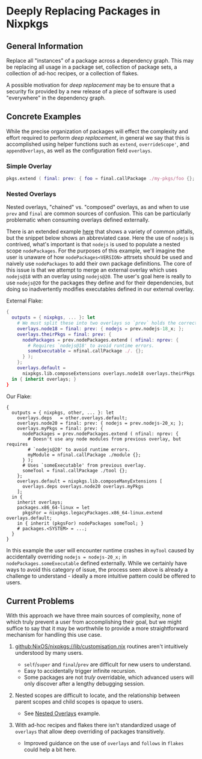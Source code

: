 # Deeply Replacing Packages in Nixpkgs

## General Information

Replace all "instances" of a package across a dependency graph.
This may be replacing all usage in a package set, collection of package sets,
a collection of ad-hoc recipes, or a collection of flakes.

A possible motivation for _deep replacement_ may be to ensure that a security
fix provided by a new release of a piece of software is used "everywhere" in
the dependency graph.


## Concrete Examples

While the precise organization of packages will effect the complexity and
effort required to perform _deep replacement_, in general we say that this
is accomplished using helper functions such as `extend`, `overrideScope'`, and
`appendOverlays`, as well as the configuration field `overlays`.

### Simple Overlay

```nix
pkgs.extend ( final: prev: { foo = final.callPackage ./my-pkgs/foo {}; } )
```


<a name="Nested-Ex"></a>
### Nested Overlays

Nested overlays, "chained" vs. "composed" overlays, as and when to use `prev`
and `final` are common sources of confusion.
This can be particularly problematic when consuming overlays defined externally.

There is an extended example [here](../scratch/nested-extend.nix) that shows a
variety of common pitfalls, but the snippet below shows an abbreviated case.
Here the use of `nodejs` is contrived, what's important is that `nodejs` is
used to populate a nested scope `nodePackages`.
For the purposes of this example, we'll imagine the user is unaware of how
`nodePackages<VERSION>` attrsets should be used and naively use `nodePackages`
to add their own package definitions.
The core of this issue is that we attempt to merge an external overlay which
uses `nodejs@18` with an overlay using `nodejs@20`.
The user's goal here is really to use `nodejs@20` for the packages they define
and for their dependencies, but doing so inadvertently modifies executables
defined in our external overlay.

External Flake:
```nix
{
  outputs = { nixpkgs, ... }: let
    # We must split these into two overlays so `prev` holds the correct `nodejs`
    overlays.node18 = final: prev: { nodejs = prev.nodejs-18_x; };
    overlays.theirPkgs = final: prev: {
      nodePackages = prev.nodePackages.extend ( nfinal: nprev: {
        # Requires `nodejs@18' to avoid runtime errors.
        someExecutable = nfinal.callPackage ./. {};
      } );
    };
    overlays.default =
      nixpkgs.lib.composeExtensions overlays.node18 overlays.theirPkgs;
  in { inherit overlays; }
}
```

Our Flake:
```
{
  outputs = { nixpkgs, other, ... }: let
    overlays.deps   = other.overlays.default;
    overlays.node20 = final: prev: { nodejs = prev.nodejs-20_x; };
    overlays.myPkgs = final: prev: {
      nodePackages = prev.nodePackages.extend ( nfinal: nprev: {
        # Doesn't use any node modules from previous overlay, but requires
        # `nodejs@20' to avoid runtime errors.
        myModule = nfinal.callPackage ./module {};
      } );
      # Uses `someExecutable' from previous overlay.
      someTool = final.callPackage ./tool {};
    };
    overlays.default = nixpkgs.lib.composeManyExtensions [
      overlays.deps overlays.node20 overlays.myPkgs
    ];
  in {
    inherit overlays;
    packages.x86_64-linux = let
      pkgsFor = nixpkgs.legacyPackages.x86_64-linux.extend overlays.default;
    in { inherit (pkgsFor) nodePackages someTool; }
    # packages.<SYSTEM> = ...;
  }
}
```

In this example the user will encounter runtime crashes in `myTool` caused by
accidentally overriding `nodejs = nodejs-20_x;`
in `nodePackages.someExecutable` defined externally.
While we certainly have ways to avoid this category of issue, the process seen
above is already a challenge to understand - ideally a more intuitive pattern
could be offered to users.


## Current Problems

With this approach we have three main sources of complexity, none of which
truly prevent a user from accomplishing their goal, but we might suffice to
say that it may be worthwhile to provide a more straightforward mechanism
for handling this use case.

1. [github:NixOS/nixpkgs://lib/customisation.nix](https://github.com/NixOS/nixpkgs/blob/master/lib/customisation.nix)
routines aren't intuitively understood by many users.
   - `self`/`super` and `final`/`prev` are difficult for new users to understand.
   - Easy to accidentally trigger infinite recursion.
   - Some packages are not _truly_ overridable, which advanced users will only
     discover after a lengthy debugging session.

2. Nested scopes are difficult to locate, and the relationship between
   parent scopes and child scopes is opaque to users.
   - See [Nested Overlays](#Nested-Ex) example.

3. With ad-hoc recipes and flakes there isn't standardized usage of
   `overlays` that allow deep overriding of packages transitively.
   - Improved guidance on the use of `overlays` and `follows` in `flakes`
     could help a bit here.

